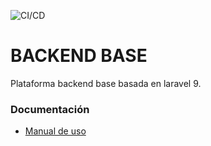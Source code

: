 ![CI/CD](https://github.com/MarbelVega/backend/blob/master/docs/actions/workflows/ci/badge.svg?event=push)

# BACKEND BASE

Plataforma backend base basada en laravel 9.

### Documentación

* [Manual de uso](./docs/use.md)
